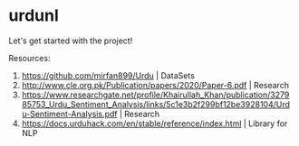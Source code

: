 # urdunl
 
Let's get started with the project!

Resources:
1. https://github.com/mirfan899/Urdu | DataSets
2. http://www.cle.org.pk/Publication/papers/2020/Paper-6.pdf | Research
3. https://www.researchgate.net/profile/Khairullah_Khan/publication/327985753_Urdu_Sentiment_Analysis/links/5c1e3b2f299bf12be3928104/Urdu-Sentiment-Analysis.pdf | Research
4. https://docs.urduhack.com/en/stable/reference/index.html | Library for NLP
